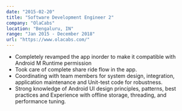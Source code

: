 ```yaml
---
date: "2015-02-20"
title: "Software Development Engineer 2"
company: "OlaCabs"
location: "Bengaluru, IN"
range: "Jan 2015 - December 2018"
url: "https://www.olacabs.com/"
---
```


- Completely revamped the app inorder to make it compatible with Android M Runtime permission
- Took care of complete share ride flow in the app.
- Coordinating with team members for system design, integration, application maintenance and Unit-test code for robustness.
- Strong knowledge of Android UI design principles, patterns, best practices and Experience with offline storage, threading, and performance tuning.
